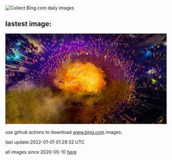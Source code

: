![Collect Bing.com daily images](https://github.com/counter2015/bing-daily-images/workflows/Collect%20Bing.com%20daily%20images/badge.svg)
## lastest image:
![](images/IcelandBonfire.jpg)

use github actions to download www.bing.com images.

last update:2022-01-01 01:29:32 UTC

all images since 2020-05-10 [here](https://github.com/counter2015/bing-daily-images/tree/master/images) 
